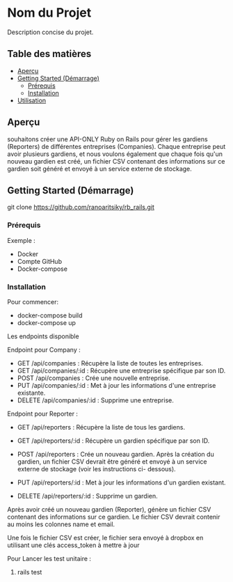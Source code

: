 # Nom du Projet

Description concise du projet.

## Table des matières

- [Aperçu](#aperçu)
- [Getting Started (Démarrage)](#getting-started)
  - [Prérequis](#prérequis)
  - [Installation](#installation)
- [Utilisation](#utilisation)

## Aperçu

souhaitons créer une API-ONLY Ruby on Rails pour gérer les gardiens (Reporters) de
différentes entreprises (Companies). 
Chaque entreprise peut avoir plusieurs gardiens, et
nous voulons également que chaque fois qu'un nouveau gardien est créé, un fichier CSV
contenant des informations sur ce gardien soit généré et envoyé à un service externe de
stockage.
## Getting Started (Démarrage)

git clone https://github.com/ranoaritsiky/rb_rails.git

### Prérequis


Exemple :
- Docker
- Compte GitHub
- Docker-compose

### Installation

Pour commencer:
- docker-compose build
- docker-compose up

Les endpoints disponible

Endpoint pour Company :
- GET /api/companies : Récupère la liste de toutes les entreprises.
- GET /api/companies/:id : Récupère une entreprise spécifique par son ID.
- POST /api/companies : Crée une nouvelle entreprise.
- PUT /api/companies/:id : Met à jour les informations d'une entreprise existante.
- DELETE /api/companies/:id : Supprime une entreprise.

Endpoint pour Reporter :
- GET /api/reporters : Récupère la liste de tous les gardiens.
- GET /api/reporters/:id : Récupère un gardien spécifique par son ID.
- POST /api/reporters : Crée un nouveau gardien. Après la création du gardien, un fichier CSV
devrait être généré et envoyé à un service externe de stockage (voir les instructions ci-
dessous).

- PUT /api/reporters/:id : Met à jour les informations d'un gardien existant.
- DELETE /api/reporters/:id : Supprime un gardien.


Après avoir créé un nouveau gardien (Reporter), génère un fichier CSV contenant des
informations sur ce gardien. Le fichier CSV devrait contenir au moins les colonnes name et
email.

Une fois le fichier CSV est créer, le fichier sera envoyé à dropbox en utilisant une clés access_token à mettre à jour

Pour Lancer les test unitaire :
1. rails test
